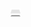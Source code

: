[![Built with lightrix/npm](https://raw.githubusercontent.com/lightrix/npm/29746a0f4dd9afe481b0dc5ed0f01b989032d577/.github/img/favicon-16x16.png)](https://github.com/lightrix/npm)
